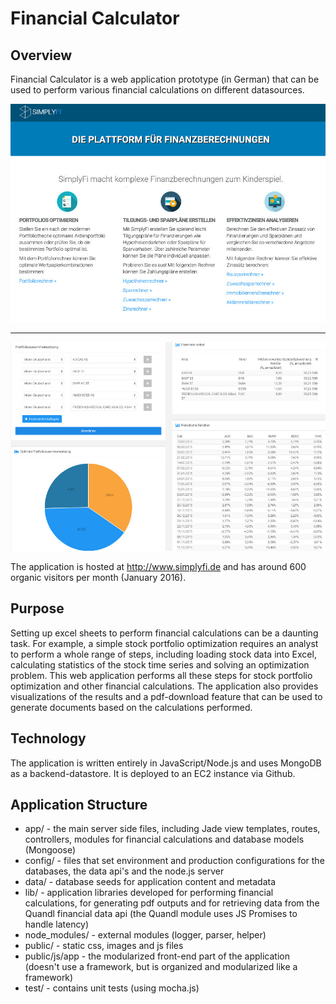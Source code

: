 # Financial Calculator

## Overview
Financial Calculator is a web application prototype (in German) that can be used to perform various financial calculations on different datasources.   

![alt tag](https://github.com/btanz/financial-calculator/blob/master/public/images/app_pics/app01.jpg)
*************
![alt tag](https://github.com/btanz/financial-calculator/blob/master/public/images/app_pics/app02.jpg)

The application is hosted at http://www.simplyfi.de and has around 600 organic visitors per month (January 2016).

## Purpose
Setting up excel sheets to perform financial calculations can be a daunting task. For example, a simple stock portfolio optimization requires an analyst to perform a whole range of steps, including loading stock data into Excel, calculating statistics of the stock time series and solving an optimization problem. This web application performs all these steps for stock portfolio optimization and other financial calculations. The application also provides visualizations of the results and a pdf-download feature that can be used to generate documents based on the calculations performed.
 
## Technology
The application is written entirely in JavaScript/Node.js and uses MongoDB as a backend-datastore. It is deployed to an EC2 instance via Github. 

## Application Structure
* app/ - the main server side files, including Jade view templates, routes, controllers, modules for financial calculations and database models (Mongoose)
* config/ - files that set environment and production configurations for the databases, the data api's and the node.js server
* data/ - database seeds for application content and metadata
* lib/ - application libraries developed for performing financial calculations, for generating pdf outputs and for retrieving data from the Quandl financial data api (the Quandl module uses JS Promises to handle latency)
* node_modules/ - external modules (logger, parser, helper)
* public/ - static css, images and js files
* public/js/app - the modularized front-end part of the application (doesn't use a framework, but is organized and modularized like a framework)
* test/ - contains unit tests (using mocha.js)





